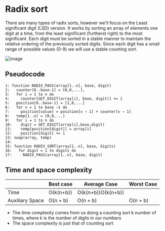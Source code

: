 # Radix sort
There are many types of radix sorts, however we'll focus on the Least significant digit (LSD) version. It works by sorting an array of elements one digit at a time, from the least significant (furtherst right) to the most significant. Each digit must be sorted in a stable manner to maintain the relative ordering of the previously sorted digits. Since each digit has a small range of possible values (0-9) we will use a stable counting sort.

![image](https://github.com/awat0045/FIT2004-notes/assets/140218451/0c8c4d0a-942e-47b3-9aaf-a4f57436c875)

## Pseudocode
```
1: function RADIX_PASS(array[1..n], base, digit)
2:   counter[0..base-1] = [0,0,...],
3:   for i = 1 to n do
4:     counter[GET_DIGIT(array[i], base, digit)] += 1
5:   position[0..base-1] = [1,0,...]
6:   for v = 1 to base −1 do
7:     position[value] = position[v − 1] + counter[v − 1]
8:   temp[1..n] = [0,0,...]
9:   for i = 1 to n do
10:    digit = GET_DIGIT(array[i],base,digit)
11:    temp[position[digit]] = array[i]
12:    position[digit] += 1
13: swap(array, temp)
14:
15: function RADIX_SORT(array[1..n], base, digits)
16:   for digit = 1 to digits do
17:     RADIX_PASS(array[1..n], base, digit)
```

## Time and space complexity 
|     |Best case|Average Case|Worst Case|
|---  |---------|------------|----------|
| Time |O(k(n+b))|O(k(n+b))O(k(n+b))|
|Auxiliary Space|O(n + b)|O(n + b)|O(n + b)|
- The time complexity comes from us doing a counting sort k number of times, where k is the number of digits in our numbers
- The space complexity is just that of counting sort

